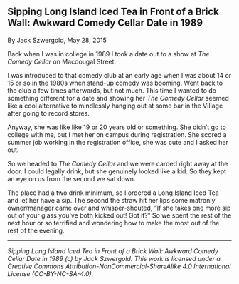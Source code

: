 ## Sipping Long Island Iced Tea in Front of a Brick Wall: Awkward Comedy Cellar Date in 1989

By Jack Szwergold, May 28, 2015

Back when I was in college in 1989 I took a date out to a show at *The Comedy Cellar* on Macdougal Street.

I was introduced to that comedy club at an early age when I was about 14 or 15 or so in the 1980s when stand-up comedy was booming. Went back to the club a few times afterwards, but not much. This time I wanted to do something different for a date and showing her *The Comedy Cellar* seemed like a cool alternative to mindlessly hanging out at some bar in the Village after going to record stores.

Anyway, she was like like 19 or 20 years old or something. She didn’t go to college with me, but I met her on campus during registration. She scored a summer job working in the registration office, she was cute and I asked her out.

So we headed to *The Comedy Cellar* and we were carded right away at the door. I could legally drink, but she genuinely looked like a kid.  So they kept an eye on us from the second we sat down.

The place had a two drink minimum, so I ordered a Long Island Iced Tea and let her have a sip. The second the straw hit her lips some matronly owner/manager came over and whisper-shouted, “If she takes one more sip out of your glass you’ve both kicked out! Got it?” So we spent the rest of the next hour or so terrified and wondering how to make the most out of the rest of the evening.

***

*Sipping Long Island Iced Tea in Front of a Brick Wall: Awkward Comedy Cellar Date in 1989 (c) by Jack Szwergold. This work is licensed under a Creative Commons Attribution-NonCommercial-ShareAlike 4.0 International License (CC-BY-NC-SA-4.0).*